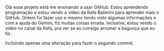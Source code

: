 Olá esse projeto está me ensinando a usar GitHub. 
Estou aprendendo programação e estou vendo o vídeo da Rafa Ballerini para aprender mais o GitHub.
Ontem fui fazer uso e mesmo tendo visto algumas informações e com a ajuda do Gemini, fiz muitas coisas errada.
Inclusive, estou vendo o vídeo no canal da Rafa, pra ver se eu consigo arrumar a bagunça que eu fiz.

Incluindo apenas uma alteração para fazer o segundo commit.